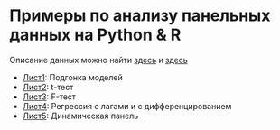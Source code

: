 # Примеры по анализу панельных данных на Python & R

Описание данных можно найти [здесь](https://cran.r-project.org/web/packages/plm/plm.pdf) и [здесь](https://cran.r-project.org/web/packages/Ecdat/Ecdat.pdf)

- [Лист1](https://nbviewer.org/github/artamonoff/Econometrica/blob/9e9c825dde2cf868fefdc5700a693d19dabb4623/panel-analysis/Задачи/List1-Fitting.html): Подгонка моделей
- [Лист2](https://nbviewer.org/github/artamonoff/Econometrica/blob/faf6a4cddd913909c5d0f028f5cef5980b95167f/panel-analysis/Задачи/List2-t-test.html): t-тест
- [Лист3](https://nbviewer.org/github/artamonoff/Econometrica/blob/faf6a4cddd913909c5d0f028f5cef5980b95167f/panel-analysis/Задачи/List3-F-test.html): F-тест
- [Лист4](https://nbviewer.org/github/artamonoff/Econometrica/blob/cb499aad172f0915b95f99bfb299d66e69cd8b7a/panel-analysis/Задачи/List4-Lags-and-Diff.html): Регрессия с лагами и с дифференцированием
- [Лист5](https://nbviewer.org/github/artamonoff/Econometrica/blob/305bc85b6f671422a9fa288921c95c309f765172/panel-analysis/Задачи/List5-Dynamic.html): Динамическая панель
